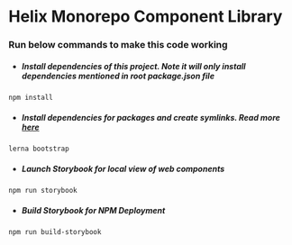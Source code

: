 # Helix Monorepo Component Library

### Run below commands to make this code working

- ##### Install dependencies of this project. Note it will only install dependencies mentioned in root package.json file
`npm install`
- ##### Install dependencies for packages and create symlinks. Read more [here](https://github.com/lerna/lerna/tree/master/commands/bootstrap#readme)
`lerna bootstrap` 
- ##### Launch Storybook for local view of web components
`npm run storybook`
- ##### Build Storybook for NPM Deployment
`npm run build-storybook`
